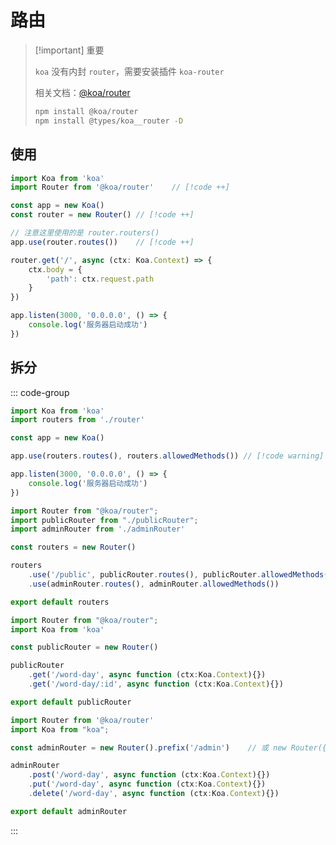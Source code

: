 # 路由



> [!important] 重要
>
> `koa` 没有内封 `router`，需要安装插件 `koa-router`
>
> 相关文档：[@koa/router](https://www.npmjs.com/package/@koa/router)
>
> ``` bash
> npm install @koa/router
> npm install @types/koa__router -D
> ```



## 使用

``` typescript {10-14}
import Koa from 'koa'
import Router from '@koa/router'	// [!code ++]

const app = new Koa()
const router = new Router()	// [!code ++]

// 注意这里使用的是 router.routers()
app.use(router.routes())	// [!code ++]

router.get('/', async (ctx: Koa.Context) => {
    ctx.body = {
        'path': ctx.request.path
    }
})

app.listen(3000, '0.0.0.0', () => {
    console.log('服务器启动成功')
})
```



## 拆分

::: code-group

``` typescript [main.ts]
import Koa from 'koa'
import routers from './router'

const app = new Koa()

app.use(routers.routes(), routers.allowedMethods())	// [!code warning]

app.listen(3000, '0.0.0.0', () => {
    console.log('服务器启动成功')
})
```



``` typescript [router.ts]
import Router from "@koa/router";
import publicRouter from "./publicRouter";
import adminRouter from './adminRouter'

const routers = new Router()

routers
    .use('/public', publicRouter.routes(), publicRouter.allowedMethods())	// [!code warning]
	.use(adminRouter.routes(), adminRouter.allowedMethods())

export default routers
```



``` typescript [publicRouter.ts]
import Router from "@koa/router";
import Koa from 'koa'

const publicRouter = new Router()

publicRouter
    .get('/word-day', async function (ctx:Koa.Context){})
    .get('/word-day/:id', async function (ctx:Koa.Context){})

export default publicRouter
```



``` typescript [adminRouter.ts]
import Router from '@koa/router'
import Koa from "koa";

const adminRouter = new Router().prefix('/admin') 	 // 或 new Router({prefix: '/public'})

adminRouter
    .post('/word-day', async function (ctx:Koa.Context){})
    .put('/word-day', async function (ctx:Koa.Context){})
    .delete('/word-day', async function (ctx:Koa.Context){})

export default adminRouter
```

:::

